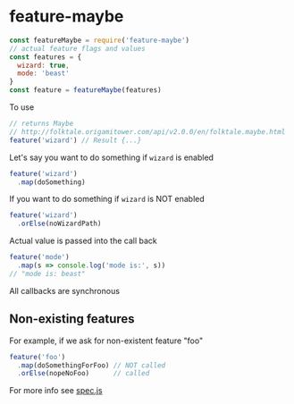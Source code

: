 # feature-maybe

```js
const featureMaybe = require('feature-maybe')
// actual feature flags and values
const features = {
  wizard: true,
  mode: 'beast'
}
const feature = featureMaybe(features)
```

To use

```js
// returns Maybe
// http://folktale.origamitower.com/api/v2.0.0/en/folktale.maybe.html
feature('wizard') // Result {...}
```

Let's say you want to do something if `wizard` is enabled

```js
feature('wizard')
  .map(doSomething)
```

If you want to do something if `wizard` is NOT enabled

```js
feature('wizard')
  .orElse(noWizardPath)
```

Actual value is passed into the call back

```js
feature('mode')
  .map(s => console.log('mode is:', s))
// "mode is: beast"
```

All callbacks are synchronous

## Non-existing features

For example, if we ask for non-existent feature "foo"

```js
feature('foo')
  .map(doSomethingForFoo) // NOT called
  .orElse(nopeNoFoo)      // called
```

For more info see [spec.js](spec.js)
